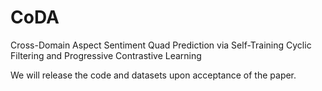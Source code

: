 # CoDA
Cross-Domain Aspect Sentiment Quad Prediction via Self-Training Cyclic Filtering and Progressive Contrastive Learning

We will release the code and datasets upon acceptance of the paper.
